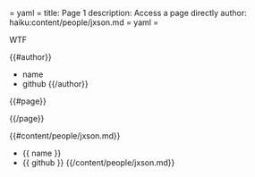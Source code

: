 = yaml =
title: Page 1
description: Access a page directly
author: haiku:content/people/jxson.md
= yaml =

WTF

{{#author}}
* name
* github
{{/author}}

{{#page}}

{{/page}}

{{#content/people/jxson.md}}
* {{ name }}
* {{ github }}
{{/content/people/jxson.md}}
